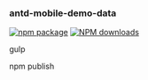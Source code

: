 
### antd-mobile-demo-data

[![npm package](https://img.shields.io/npm/v/antd-mobile-demo-data.svg?style=flat-square)](https://www.npmjs.org/package/antd-mobile-demo-data)
[![NPM downloads](http://img.shields.io/npm/dm/antd-mobile-demo-data.svg?style=flat-square)](https://npmjs.org/package/antd-mobile-demo-data)

gulp

npm publish
